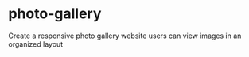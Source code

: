 # photo-gallery
Create a responsive photo gallery website users can view images in an organized layout
